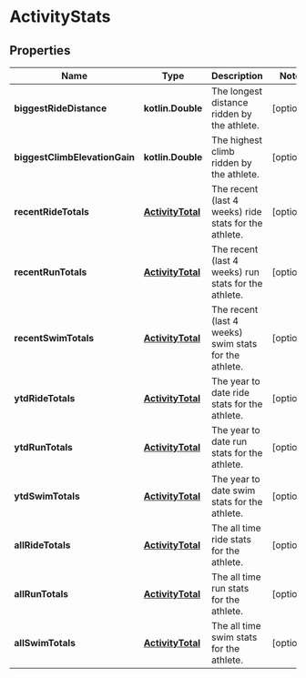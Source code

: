 
# ActivityStats

## Properties
Name | Type | Description | Notes
------------ | ------------- | ------------- | -------------
**biggestRideDistance** | **kotlin.Double** | The longest distance ridden by the athlete. |  [optional]
**biggestClimbElevationGain** | **kotlin.Double** | The highest climb ridden by the athlete. |  [optional]
**recentRideTotals** | [**ActivityTotal**](ActivityTotal.md) | The recent (last 4 weeks) ride stats for the athlete. |  [optional]
**recentRunTotals** | [**ActivityTotal**](ActivityTotal.md) | The recent (last 4 weeks) run stats for the athlete. |  [optional]
**recentSwimTotals** | [**ActivityTotal**](ActivityTotal.md) | The recent (last 4 weeks) swim stats for the athlete. |  [optional]
**ytdRideTotals** | [**ActivityTotal**](ActivityTotal.md) | The year to date ride stats for the athlete. |  [optional]
**ytdRunTotals** | [**ActivityTotal**](ActivityTotal.md) | The year to date run stats for the athlete. |  [optional]
**ytdSwimTotals** | [**ActivityTotal**](ActivityTotal.md) | The year to date swim stats for the athlete. |  [optional]
**allRideTotals** | [**ActivityTotal**](ActivityTotal.md) | The all time ride stats for the athlete. |  [optional]
**allRunTotals** | [**ActivityTotal**](ActivityTotal.md) | The all time run stats for the athlete. |  [optional]
**allSwimTotals** | [**ActivityTotal**](ActivityTotal.md) | The all time swim stats for the athlete. |  [optional]



